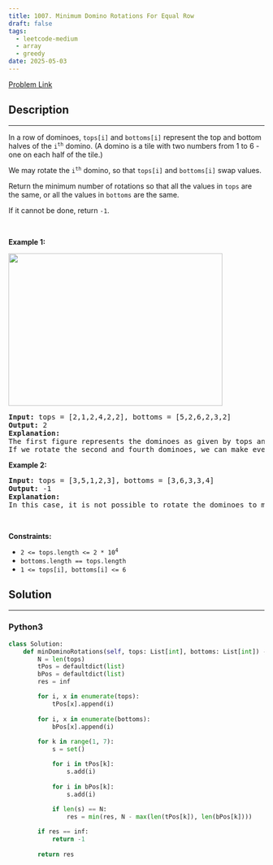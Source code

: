 ```yaml
---
title: 1007. Minimum Domino Rotations For Equal Row
draft: false
tags: 
  - leetcode-medium
  - array
  - greedy
date: 2025-05-03
---
```


[Problem Link](https://leetcode.com/problems/minimum-domino-rotations-for-equal-row/)

## Description

---
<p>In a row of dominoes, <code>tops[i]</code> and <code>bottoms[i]</code> represent the top and bottom halves of the <code>i<sup>th</sup></code> domino. (A domino is a tile with two numbers from 1 to 6 - one on each half of the tile.)</p>

<p>We may rotate the <code>i<sup>th</sup></code> domino, so that <code>tops[i]</code> and <code>bottoms[i]</code> swap values.</p>

<p>Return the minimum number of rotations so that all the values in <code>tops</code> are the same, or all the values in <code>bottoms</code> are the same.</p>

<p>If it cannot be done, return <code>-1</code>.</p>

<p>&nbsp;</p>
<p><strong class="example">Example 1:</strong></p>
<img alt="" src="https://assets.leetcode.com/uploads/2021/05/14/domino.png" style="height: 300px; width: 421px;" />
<pre>
<strong>Input:</strong> tops = [2,1,2,4,2,2], bottoms = [5,2,6,2,3,2]
<strong>Output:</strong> 2
<strong>Explanation:</strong> 
The first figure represents the dominoes as given by tops and bottoms: before we do any rotations.
If we rotate the second and fourth dominoes, we can make every value in the top row equal to 2, as indicated by the second figure.
</pre>

<p><strong class="example">Example 2:</strong></p>

<pre>
<strong>Input:</strong> tops = [3,5,1,2,3], bottoms = [3,6,3,3,4]
<strong>Output:</strong> -1
<strong>Explanation:</strong> 
In this case, it is not possible to rotate the dominoes to make one row of values equal.
</pre>

<p>&nbsp;</p>
<p><strong>Constraints:</strong></p>

<ul>
	<li><code>2 &lt;= tops.length &lt;= 2 * 10<sup>4</sup></code></li>
	<li><code>bottoms.length == tops.length</code></li>
	<li><code>1 &lt;= tops[i], bottoms[i] &lt;= 6</code></li>
</ul>


## Solution

---
### Python3
``` py title='minimum-domino-rotations-for-equal-row'
class Solution:
    def minDominoRotations(self, tops: List[int], bottoms: List[int]) -> int:
        N = len(tops)
        tPos = defaultdict(list)
        bPos = defaultdict(list)
        res = inf

        for i, x in enumerate(tops):
            tPos[x].append(i)
        
        for i, x in enumerate(bottoms):
            bPos[x].append(i)
        
        for k in range(1, 7):
            s = set()

            for i in tPos[k]:
                s.add(i)
            
            for i in bPos[k]:
                s.add(i)
            
            if len(s) == N:
                res = min(res, N - max(len(tPos[k]), len(bPos[k])))

        if res == inf:
            return -1
        
        return res
```

